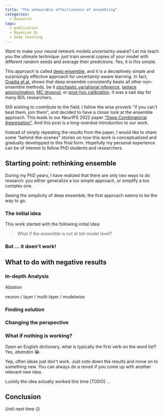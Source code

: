 ```yaml
---
title: "The unbearable effectiveness of ensembling"
categories:
  - Research
tags:
  - publication
  - Bayesian DL
  - deep learning
---
```


Want to make your neural network models uncertainty-aware? Let me teach you the ultimate technique: just train several copies of your model with different random seeds and average their predictions. Yes, it is this simple.

This approach is called [deep ensemble][cite-de], and it is a deceptively simple and surprisingly effective approach for uncertainty-aware learning. In fact, [Ovadia et al.][cite-can-you] shows that deep ensemble consistently beats all other non-ensemble methods, be it [stochastic variational inference][cite-bbb], [laplace approximation][cite-laplace], [MC dropout][cite-mcdrop], or [post-hoc calibration][cite-calib]. It was a sad day for many BDL researchers.

Still wishing to contribute to the field, I follow the wise proverb "if you can't beat them, join them", and decided to have a closer look at the ensemble approach. This leads to our NeurIPS 2022 paper ["Deep Combinatorial Aggregation"][cite-dca]. And this post is a long-overdue introduction to our work.

Instead of simply repeating the results from the paper, I would like to share some "behind-the-scenes" stories on how this work is conceptualized and gradually developped to this final form. Hopefully my personal experience can be of interest to fellow PhD students and researchers.


## Starting point: rethinking ensemble

During my PhD years, I have realized that there are only two ways to do research: you either generalize a too simple approach, or simplify a too complex one. 

Seeing the simplicity of deep ensemble, the first approach seems to be the way to go.

### The initial idea

This work started with the following initial idea:

>  What if the ensemble is not at teh model level?



### But ... it doen't work!


## What to do with negative results

### In-depth Analysis

Ablation

neuron / layer / multi-layer / modelwise 

### Finding solution

### Changing the perspective

### What if nothing is working?

Open an English dictionary, what is typically the first verb on the word list? Yes, *abandon* :joy:.

Yep, often ideas just don't work. Just note down the results and move on to something new. You can always do a revisit if you come up with another relevant new idea. 

Luckily the idea actually worked this time [TODO] ...


## Conclusion

Until next time :wink:


[//]: # (footnotes:)

[//]: # (Link references:)

[cite-bbb]: https://proceedings.mlr.press/v37/blundell15.html

[cite-calib]: http://proceedings.mlr.press/v70/guo17a.html

[cite-can-you]: https://proceedings.neurips.cc/paper/2019/hash/8558cb408c1d76621371888657d2eb1d-Abstract.html

[cite-dca]: https://proceedings.neurips.cc/paper/2022/hash/d0724f5d6108517c3eab35f77f156967-Abstract.html

[cite-de]: https://proceedings.neurips.cc/paper/2017/hash/9ef2ed4b7fd2c810847ffa5fa85bce38-Abstract.html

[cite-laplace]: https://proceedings.neurips.cc/paper/2021/hash/a7c9585703d275249f30a088cebba0ad-Abstract.html

[cite-mcdrop]: https://proceedings.mlr.press/v48/gal16.html